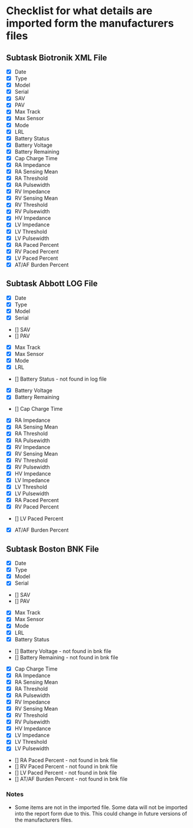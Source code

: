 # Checklist for what details are imported form the manufacturers files

## Subtask Biotronik XML File

- [x] Date
- [x] Type
- [x] Model
- [x] Serial
- [x] SAV
- [x] PAV
- [x] Max Track
- [x] Max Sensor
- [x] Mode
- [x] LRL
- [x] Battery Status
- [x] Battery Voltage
- [x] Battery Remaining
- [x] Cap Charge Time
- [x] RA Impedance
- [x] RA Sensing Mean
- [x] RA Threshold
- [x] RA Pulsewidth
- [x] RV Impedance
- [x] RV Sensing Mean
- [x] RV Threshold
- [x] RV Pulsewidth
- [x] HV Impedance
- [x] LV Impedance
- [x] LV Threshold
- [x] LV Pulsewidth
- [x] RA Paced Percent
- [x] RV Paced Percent
- [x] LV Paced Percent
- [x] AT/AF Burden Percent
 
## Subtask Abbott LOG File

- [x] Date
- [x] Type
- [x] Model
- [x] Serial
- [] SAV
- [] PAV
- [x] Max Track
- [x] Max Sensor
- [x] Mode
- [x] LRL
- [] Battery Status - not found in log file
- [x] Battery Voltage
- [x] Battery Remaining
- [] Cap Charge Time
- [x] RA Impedance
- [x] RA Sensing Mean
- [x] RA Threshold
- [x] RA Pulsewidth
- [x] RV Impedance
- [x] RV Sensing Mean
- [x] RV Threshold
- [x] RV Pulsewidth
- [x] HV Impedance
- [x] LV Impedance
- [x] LV Threshold
- [x] LV Pulsewidth
- [x] RA Paced Percent
- [x] RV Paced Percent
- [] LV Paced Percent
- [x] AT/AF Burden Percent

## Subtask Boston BNK File

- [x] Date
- [x] Type
- [x] Model
- [x] Serial
- [] SAV
- [] PAV
- [x] Max Track
- [x] Max Sensor
- [x] Mode
- [x] LRL
- [x] Battery Status
- [] Battery Voltage - not found in bnk file
- [] Battery Remaining - not found in bnk file
- [x] Cap Charge Time
- [x] RA Impedance
- [x] RA Sensing Mean
- [x] RA Threshold
- [x] RA Pulsewidth
- [x] RV Impedance
- [x] RV Sensing Mean
- [x] RV Threshold
- [x] RV Pulsewidth
- [x] HV Impedance
- [x] LV Impedance
- [x] LV Threshold
- [x] LV Pulsewidth
- [] RA Paced Percent - not found in bnk file
- [] RV Paced Percent - not found in bnk file
- [] LV Paced Percent - not found in bnk file
- [] AT/AF Burden Percent - not found in bnk file

### Notes

- Some items are not in the imported file. Some data will not be imported into the report form due to this. This could change in future versions of the manufacturers files.
